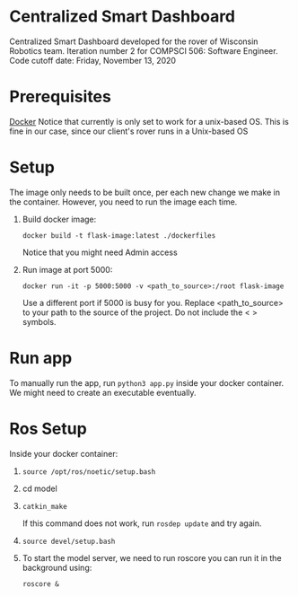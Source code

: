 # Centralized Smart Dashboard
Centralized Smart Dashboard developed for the rover of Wisconsin Robotics team. 
Iteration number 2 for COMPSCI 506: Software Engineer. 
Code cutoff date: Friday, November 13, 2020

# Prerequisites
[Docker](https://docs.docker.com/get-started)
Notice that currently is only set to work for a unix-based OS. This is fine in our case, since our client's rover runs in a Unix-based OS

# Setup 
The image only needs to be built once, per each new change we make in the container. However, you need to run the image each time.
<ol>
<li> Build docker image: 

```
docker build -t flask-image:latest ./dockerfiles
```
Notice that you might need Admin access
<li> Run image at port 5000:

```
docker run -it -p 5000:5000 -v <path_to_source>:/root flask-image
```
Use a different port if 5000 is busy for you. Replace <path_to_source> to your path to the source of the project. Do not include the < > symbols.

</ol>

# Run app

To manually run the app, run ``` python3 app.py ``` inside your docker container. We might need to create an executable eventually. 

# Ros Setup

Inside your docker container: 

<ol>
<li>

```
source /opt/ros/noetic/setup.bash
```

<li> cd model
<li>
  
```
catkin_make
```
If this command does not work, run ```rosdep update``` and try again.
<li> 

```
source devel/setup.bash
```

<li>
To start the model server, we need to run roscore you can run it in the background using:

```
roscore &
```
</ol>
